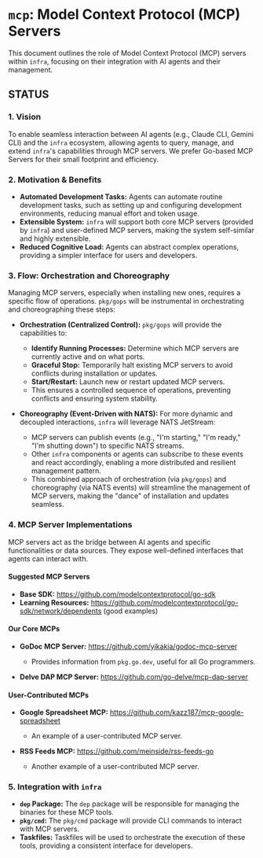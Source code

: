 # `mcp`: Model Context Protocol (MCP) Servers

This document outlines the role of Model Context Protocol (MCP) servers within `infra`, focusing on their integration with AI agents and their management.

## STATUS

<!-- This section tracks, in a KISS way, what is still missing or needs attention. -->


### 1. Vision
To enable seamless interaction between AI agents (e.g., Claude CLI, Gemini CLI) and the `infra` ecosystem, allowing agents to query, manage, and extend `infra`'s capabilities through MCP servers. We prefer Go-based MCP Servers for their small footprint and efficiency.

### 2. Motivation & Benefits
*   **Automated Development Tasks:** Agents can automate routine development tasks, such as setting up and configuring development environments, reducing manual effort and token usage.
*   **Extensible System:** `infra` will support both core MCP servers (provided by `infra`) and user-defined MCP servers, making the system self-similar and highly extensible.
*   **Reduced Cognitive Load:** Agents can abstract complex operations, providing a simpler interface for users and developers.

### 3. Flow: Orchestration and Choreography
Managing MCP servers, especially when installing new ones, requires a specific flow of operations. `pkg/gops` will be instrumental in orchestrating and choreographing these steps:

*   **Orchestration (Centralized Control):** `pkg/gops` will provide the capabilities to:
    *   **Identify Running Processes:** Determine which MCP servers are currently active and on what ports.
    *   **Graceful Stop:** Temporarily halt existing MCP servers to avoid conflicts during installation or updates.
    *   **Start/Restart:** Launch new or restart updated MCP servers.
    *   This ensures a controlled sequence of operations, preventing conflicts and ensuring system stability.

*   **Choreography (Event-Driven with NATS):** For more dynamic and decoupled interactions, `infra` will leverage NATS JetStream:
    *   MCP servers can publish events (e.g., "I'm starting," "I'm ready," "I'm shutting down") to specific NATS streams.
    *   Other `infra` components or agents can subscribe to these events and react accordingly, enabling a more distributed and resilient management pattern.
    *   This combined approach of orchestration (via `pkg/gops`) and choreography (via NATS events) will streamline the management of MCP servers, making the "dance" of installation and updates seamless.

### 4. MCP Server Implementations
MCP servers act as the bridge between AI agents and specific functionalities or data sources. They expose well-defined interfaces that agents can interact with.

#### Suggested MCP Servers

<!-- IMPORTANT: Do not remove these links. They are intentionally added by the user. -->

*   **Base SDK:** https://github.com/modelcontextprotocol/go-sdk
*   **Learning Resources:** https://github.com/modelcontextprotocol/go-sdk/network/dependents (good examples)

#### Our Core MCPs

<!-- IMPORTANT: Do not remove these links. They are intentionally added by the user. -->

*   **GoDoc MCP Server:** https://github.com/yikakia/godoc-mcp-server
    *   Provides information from `pkg.go.dev`, useful for all Go programmers.

*   **Delve DAP MCP Server:** https://github.com/go-delve/mcp-dap-server

#### User-Contributed MCPs

<!-- IMPORTANT: Do not remove these links. They are intentionally added by the user. -->

*   **Google Spreadsheet MCP:** https://github.com/kazz187/mcp-google-spreadsheet
    *   An example of a user-contributed MCP server.

*   **RSS Feeds MCP:** https://github.com/meinside/rss-feeds-go
    *   Another example of a user-contributed MCP server.


### 5. Integration with `infra`

*   **`dep` Package:** The `dep` package will be responsible for managing the binaries for these MCP tools.
*   **`pkg/cmd`:** The `pkg/cmd` package will provide CLI commands to interact with MCP servers.
*   **Taskfiles:** Taskfiles will be used to orchestrate the execution of these tools, providing a consistent interface for developers.
